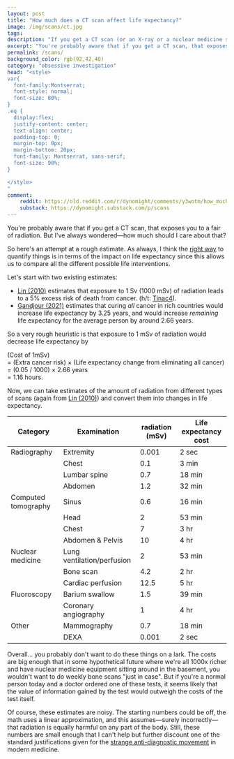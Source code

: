 ```yaml
---
layout: post
title: "How much does a CT scan affect life expectancy?"
image: /img/scans/ct.jpg
tags: 
description: "If you get a CT scan (or an X-ray or a nuclear medicine scan), is it worth worrying about the radiation?"
excerpt: "You're probably aware that if you get a CT scan, that exposes you to a fair of radiation. But I've always wondered—how much should I care about that? So here's an attempt at a rough estimate. As always, I think the right way to quantify things is in terms of the impact on life expectancy since this allows us to compare all the different possible life interventions. Let's start with two existing estimates: Lin (2010) estimates that exposure to 1 Sv (1000 mSv) of radiation leads to a 5% excess risk of death from cancer."
permalink: /scans/
background_color: rgb(92,42,40)
category: "obsessive investigation"
head: "<style>
var{
  font-family:Montserrat;
  font-style: normal;
  font-size: 80%;
}
.eq {
  display:flex;
  justify-content: center;
  text-align: center;
  padding-top: 0;
  margin-top: 0px;
  margin-bottom: 20px;
  font-family: Montserrat, sans-serif;
  font-size: 90%;
}

</style>
"
comment:
    reddit: https://old.reddit.com/r/dynomight/comments/y3wotm/how_much_does_a_ct_scan_affect_life_expectancy/
    substack: https://dynomight.substack.com/p/scans
---
```


You're probably aware that if you get a CT scan, that exposes you to a fair of radiation. But I've always wondered—how much should I care about that?

So here's an attempt at a rough estimate. As always, I think the [right way](/effective-selfishness/) to quantify things is in terms of the impact on life expectancy since this allows us to compare all the different possible life interventions.

Let's start with two existing estimates:

* [Lin (2010)](https://doi.org/10.4065%2Fmcp.2010.0260) estimates that exposure to 1 Sv (1000 mSv) of radiation leads to a 5% excess risk of death from cancer. (h/t: [Tinac4](https://old.reddit.com/r/slatestarcodex/comments/xm4ip1/how_dangerous_are_ct_scans/ipmnikc/)).
* [Gandjour (2021)](https://doi.org/10.1186/s12913-021-07327-x) estimates that curing *all* cancer in rich countries would increase life expectancy by 3.25 years, and would increase *remaining* life expectancy for the average person by around 2.66 years.

So a very rough heuristic is that exposure to 1 mSv of radiation would decrease life expectancy by

<div class="eq" markdown="1">

(Cost of 1mSv)  
= (Extra cancer risk) × (Life expectancy change from eliminating all cancer)  
= (0.05 / 1000) × 2.66 years  
= 1.16 hours.

</div>

Now, we can take estimates of the amount of radiation from different types of scans (again from [Lin (2010)](https://doi.org/10.4065%2Fmcp.2010.0260)) and convert them into changes in life expectancy.

| Category            | Examination                | radiation (mSv) | Life expectancy cost |
| ------------------- | -------------------------- | --------------- | -------------------- |
| Radiography         | Extremity                  | 0.001           | 2 sec                |
|                     | Chest                      | 0.1             | 3 min                |
|                     | Lumbar spine               | 0.7             | 18 min               |
|                     | Abdomen                    | 1.2             | 32 min               |
| Computed tomography | Sinus                      | 0.6             | 16 min               |
|                     | Head                       | 2               | 53 min               |
|                     | Chest                      | 7               | 3 hr                 |
|                     | Abdomen & Pelvis           | 10              | 4 hr                 |
| Nuclear medicine    | Lung ventilation/perfusion | 2               | 53 min               |
|                     | Bone scan                  | 4.2             | 2 hr                 |
|                     | Cardiac perfusion          | 12.5            | 5 hr                 |
| Fluoroscopy         | Barium swallow             | 1.5             | 39 min               |
|                     | Coronary angiography       | 1               | 4 hr                 |
| Other               | Mammography                | 0.7             | 18 min               |
|                     | DEXA                       | 0.001           | 2 sec                |

Overall... you probably don't want to do these things on a lark. The costs are big enough that in some hypothetical future where we're all 1000x richer and have nuclear medicine equipment sitting around in the basement, you wouldn't want to do weekly bone scans "just in case". But if you're a normal person today and a doctor ordered one of these tests, it seems likely that the value of information gained by the test would outweigh the costs of the test itself.

Of course, these estimates are noisy. The starting numbers could be off, the math uses a linear approximation, and this assumes—surely incorrectly—that radiation is equally harmful on any part of the body. Still, these numbers are small enough that I can't help but further discount one of the standard justifications given for the [strange anti-diagnostic movement](/diagnostics/) in modern medicine.